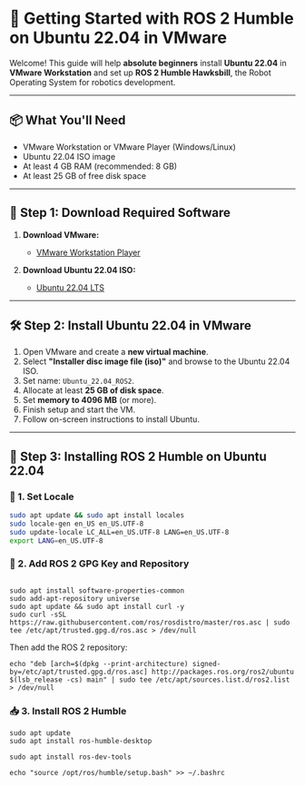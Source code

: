 # 🚀 Getting Started with ROS 2 Humble on Ubuntu 22.04 in VMware

Welcome! This guide will help **absolute beginners** install **Ubuntu 22.04** in **VMware Workstation** and set up **ROS 2 Humble Hawksbill**, the Robot Operating System for robotics development.

---

## 📦 What You'll Need

- VMware Workstation or VMware Player (Windows/Linux)
- Ubuntu 22.04 ISO image
- At least 4 GB RAM (recommended: 8 GB)
- At least 25 GB of free disk space

---

## 🧰 Step 1: Download Required Software

1. **Download VMware:**
   - [VMware Workstation Player](https://www.vmware.com/products/workstation-player.html)

2. **Download Ubuntu 22.04 ISO:**
   - [Ubuntu 22.04 LTS](https://releases.ubuntu.com/22.04/)

---

## 🛠️ Step 2: Install Ubuntu 22.04 in VMware

1. Open VMware and create a **new virtual machine**.
2. Select **"Installer disc image file (iso)"** and browse to the Ubuntu 22.04 ISO.
3. Set name: `Ubuntu_22.04_ROS2`.
4. Allocate at least **25 GB of disk space**.
5. Set **memory to 4096 MB** (or more).
6. Finish setup and start the VM.
7. Follow on-screen instructions to install Ubuntu.

---

## 🤖 Step 3: Installing ROS 2 Humble on Ubuntu 22.04

### 🔧 1. Set Locale

```bash
sudo apt update && sudo apt install locales
sudo locale-gen en_US en_US.UTF-8
sudo update-locale LC_ALL=en_US.UTF-8 LANG=en_US.UTF-8
export LANG=en_US.UTF-8
```

### 🧾 2. Add ROS 2 GPG Key and Repository

```

sudo apt install software-properties-common
sudo add-apt-repository universe
sudo apt update && sudo apt install curl -y
sudo curl -sSL https://raw.githubusercontent.com/ros/rosdistro/master/ros.asc | sudo tee /etc/apt/trusted.gpg.d/ros.asc > /dev/null
```

Then add the ROS 2 repository:

```
echo "deb [arch=$(dpkg --print-architecture) signed-by=/etc/apt/trusted.gpg.d/ros.asc] http://packages.ros.org/ros2/ubuntu $(lsb_release -cs) main" | sudo tee /etc/apt/sources.list.d/ros2.list > /dev/null
```

### 📥 3. Install ROS 2 Humble

```
sudo apt update
sudo apt install ros-humble-desktop
```

```
sudo apt install ros-dev-tools
```

```
echo "source /opt/ros/humble/setup.bash" >> ~/.bashrc
```


